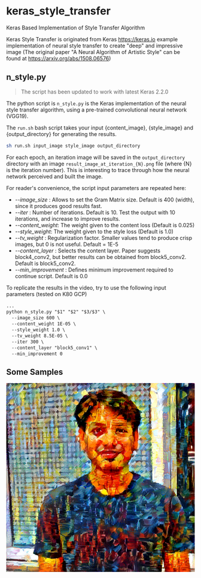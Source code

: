 # keras_style_transfer
Keras Based Implementation of Style Transfer Algorithm

Keras Style Transfer is originated from Keras <https://keras.io> example implementation of neural style transfer to create "deep" and impressive image (The original paper "A Neural Algorithm of Artistic Style" can be found at <https://arxiv.org/abs/1508.06576>)


## n_style.py

> The script has been updated to work with latest Keras 2.2.0

The python script is `n_style.py` is the Keras implementation of the neural style transfer algorithm, using a pre-trained convolutional neural network (VGG19).

The `run.sh` bash script takes your input {content_image}, {style_image} and {output_directory} for generating the results.

```bash
sh run.sh input_image style_image output_directory
```

For each epoch, an iteration image will be saved in the `output_directory` directory with an image `result_image_at_iteration_{N}.png` file (where {N} is the iteration number). This is interesting to trace through how the neural network perceived and built the image.

For reader's convenience, the script input parameters are repeated here:

* *--image_size* : Allows to set the Gram Matrix size. Default is 400 (width), since it produces good results fast.
* *--iter* : Number of iterations. Default is 10. Test the output with 10 iterations, and increase to improve results.
* *--content_weight*: The weight given to the content loss (Default is 0.025)
* *--style_weight*: The weight given to the style loss (Default is 1.0)
* *--tv_weight* : Regularization factor. Smaller values tend to produce crisp images, but 0 is not useful. Default = 1E-5
* *--content_layer* : Selects the content layer. Paper suggests block4_conv2, but better results can be obtained from block5_conv2. Default is block5_conv2.
* *--min_improvement* : Defines minimum improvement required to continue script. Default is 0.0

To replicate the results in the video, try to use the following input parameters
(tested on K80 GCP)

```
...
python n_style.py "$1" "$2" "$3/$3" \
  --image_size 600 \
  --content_weight 1E-05 \
  --style_weight 1.0 \
  --tv_weight 8.5E-05 \
  --iter 300 \
  --content_layer "block5_conv1" \
  --min_improvement 0
```
## Some Samples
![alt-text-1](out/out.png)